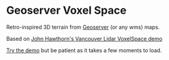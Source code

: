 # Geoserver Voxel Space

Retro-inspired 3D terrain from [Geoserver](http://geoserver.org/) (or any wms) maps.

Based on [John Hawthorn's Vancouver Lidar VoxelSpace demo](https://github.com/jhawthorn/VoxelSpace)

[Try the demo](https://irishmarineinstitute.github.io/geoserver-voxel-space/) but be patient as it takes a few moments to load.
